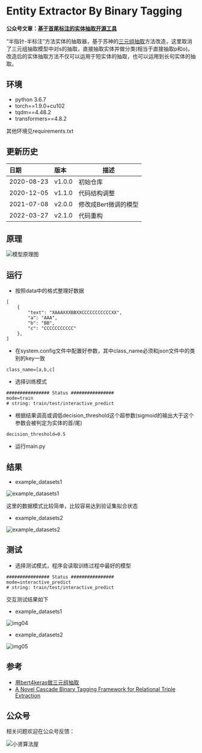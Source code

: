 # Entity Extractor By Binary Tagging

**公众号文章：[基于首尾标注的实体抽取开源工具](https://mp.weixin.qq.com/s/xVRKN7lwM3wVDrI3hR9X9A)**    

“半指针-半标注”方法实体的抽取器，基于苏神的[三元组抽取](https://kexue.fm/archives/7161)方法改造，这里取消了三元组抽取模型中对s的抽取，直接抽取实体并做分类(相当于直接抽取p和o)。改造后的实体抽取方法不仅可以运用于短实体的抽取，也可以运用到长句实体的抽取。

## 环境
* python 3.6.7
* torch==1.9.0+cu102
* tqdm==4.48.2
* transformers==4.8.2

其他环境见requirements.txt


## 更新历史
日期| 版本     |描述
:---|:-------|---
2020-08-23| v1.0.0 |初始仓库
2020-12-05| v1.1.0 |代码结构调整
2021-07-08| v2.0.0 |修改成Bert微调的模型
2022-03-27| v2.1.0 |代码重构

## 原理

![模型原理图](https://img-blog.csdnimg.cn/20210709121725362.png)

## 运行

* 按照data中的格式整理好数据
```
[
    {
        "text": "XAAAXXXBBXXCCCCCCCCCCCXX",
        "a": "AAA",
        "b": "BB",
        "c": "CCCCCCCCCCC"
    },
]
```

* 在system.config文件中配置好参数，其中class_name必须和json文件中的类别的key一致

```
class_name=[a,b,c]
```

* 选择训练模式

```
################ Status ################
mode=train
# string: train/test/interactive_predict
```

* 根据结果调高或调低decision_threshold这个超参数(sigmoid的输出大于这个参数会被判定为实体的首/尾)

```
decision_threshold=0.5
```

* 运行main.py

## 结果

* example_datasets1

![example_datasets1](https://img-blog.csdnimg.cn/20200913193759349.png)

这里的数据模式比较简单，比较容易达到验证集拟合状态

* example_datasets2

![example_datasets2](https://img-blog.csdnimg.cn/20210709121748728.png)


## 测试

* 选择测试模式，程序会读取训练过程中最好的模型

```
################ Status ################
mode=interactive_predict
# string: train/test/interactive_predict
```

交互测试结果如下

* example_datasets1

![img04](https://img-blog.csdnimg.cn/20200913193759427.png)

* example_datasets2

![img05](https://img-blog.csdnimg.cn/20200913193759376.png)

## 参考

* [用bert4keras做三元组抽取](https://kexue.fm/archives/7161)
* [A Novel Cascade Binary Tagging Framework for Relational Triple Extraction](https://arxiv.org/abs/1909.03227)

## 公众号  

相关问题欢迎在公众号反馈：  

![小贤算法屋](https://img-blog.csdnimg.cn/20210427094903895.jpg)

